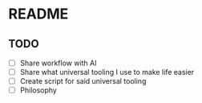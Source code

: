 # README

## TODO

- [ ] Share workflow with AI
- [ ] Share what universal tooling I use to make life easier
- [ ] Create script for said universal tooling
- [ ] Philosophy

